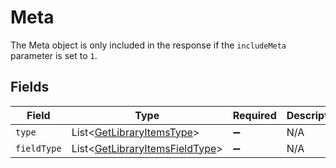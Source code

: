 # Meta

The Meta object is only included in the response if the `includeMeta` parameter is set to `1`.



## Fields

| Field                                                                                 | Type                                                                                  | Required                                                                              | Description                                                                           |
| ------------------------------------------------------------------------------------- | ------------------------------------------------------------------------------------- | ------------------------------------------------------------------------------------- | ------------------------------------------------------------------------------------- |
| `type`                                                                                | List<[GetLibraryItemsType](../../models/operations/GetLibraryItemsType.md)>           | :heavy_minus_sign:                                                                    | N/A                                                                                   |
| `fieldType`                                                                           | List<[GetLibraryItemsFieldType](../../models/operations/GetLibraryItemsFieldType.md)> | :heavy_minus_sign:                                                                    | N/A                                                                                   |